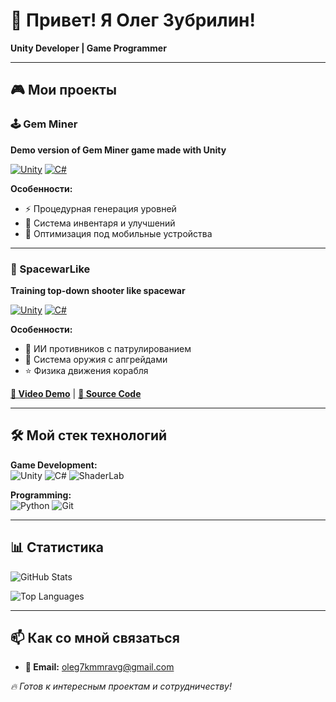 # 👋 Привет! Я Олег Зубрилин!
**Unity Developer | Game Programmer**  

---

## 🎮 Мои проекты

### 🕹️ Gem Miner  
**Demo version of Gem Miner game made with Unity**  

[![Unity](https://img.shields.io/badge/Unity-100000?logo=unity&logoColor=white)](https://unity.com)
[![C#](https://img.shields.io/badge/C%23-239120?logo=c-sharp&logoColor=white)](https://docs.microsoft.com/en-us/dotnet/csharp/)

**Особенности:**  
- ⚡ Процедурная генерация уровней  
- 💎 Система инвентаря и улучшений  
- 🎯 Оптимизация под мобильные устройства  

---

### 🚀 SpacewarLike  
**Training top-down shooter like spacewar**  

[![Unity](https://img.shields.io/badge/Unity-100000?logo=unity&logoColor=white)](https://unity.com)
[![C#](https://img.shields.io/badge/C%23-239120?logo=c-sharp&logoColor=white)](https://docs.microsoft.com/en-us/dotnet/csharp/)

**Особенности:**  
- 🤖 ИИ противников с патрулированием  
- 🔫 Система оружия с апгрейдами  
- ⭐ Физика движения корабля  

**[🎥 Video Demo]([https://via.placeholder.com/800x400.png?text=Spacewar+Youtube](https://youtu.be/ACwoBz6jULk))** | **[📁 Source Code](/spacewarlike)**

---

## 🛠️ Мой стек технологий

**Game Development:**  
![Unity](https://img.shields.io/badge/Unity-100000?logo=unity&logoColor=white)
![C#](https://img.shields.io/badge/C%23-239120?logo=c-sharp&logoColor=white)
![ShaderLab](https://img.shields.io/badge/ShaderLab-8A2BE2)

**Programming:**  
![Python](https://img.shields.io/badge/Python-3776AB?logo=python&logoColor=white)
![Git](https://img.shields.io/badge/Git-F05032?logo=git&logoColor=white)

---

## 📊 Статистика

![GitHub Stats](https://github-readme-stats.vercel.app/api?username=w0nde4&show_icons=true&theme=radical)

![Top Languages](https://github-readme-stats.vercel.app/api/top-langs/?username=w0nde4&layout=compact&theme=radical)

---

## 📫 Как со мной связаться

- **📧 Email:** oleg7kmmravg@gmail.com    

*🔥 Готов к интересным проектам и сотрудничеству!*
